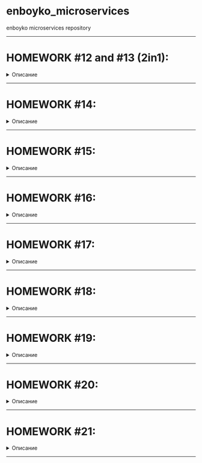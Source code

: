 # enboyko_microservices
enboyko microservices repository

---
# HOMEWORK #12 and #13 (2in1):

<details>
  <summary>Описание</summary>

1. Создал репозиторий **docker-2**
2. Установил **docker** и **docker-tools**
3. Попрактиковал и изучил базовые команды **docker**
4. Устновил и настроил **docker-machine**
5. Создал новый инстанс в **YC** из стандартного образа в **image-family** **ubuntu-1804-lts**
6. В вышеуказанном инстансе создал *docker-host* с помощью **docker-machine**
7. Создал структуру репозитория **docker-monolith**, из **Dockerfile** собрал образ, на основании которого затем запустил контейнер и проверил работу приложения.
8. Аутентифицировался на **docker-hub** (ранее был зарегистрирован) и попрактиковался в работе с ним.
9. Удалил инстанс в Yandex Cloud

#### Задание со ⭐

1. В **docker-1.log** сравнил вывод команд:
    `docker inspect <u_container_id>`
    и
    `docker inspect <u_image_id>`
</details>

---
# HOMEWORK #14:

<details>
  <summary>Описание</summary>

1. Установил и применял в работе **linter** - **hadolint**
2. Разбил приложение на несколько компонентов - создал новую структуру микросервисного приложения.
Для каждого сервиса - **post-py**, **comment** и **ui** - создал свой **Dockerfile**. Собрал, запустил и проверил приложение.
3. Оптимизировал образ для сервиса **ui** - таким образом, уменьшил его размер. Пересобрал, перезапустил и проверил приложение.
4. Создал Docker volume, подключил его к контейнеру с **MongoDB**. Пересобрал, перезапустил и проверил приложение.
</details>

---
# HOMEWORK #15:

<details>
  <summary>Описание</summary>

### 1. Работа с сетями в Docker
1. Разобрался с работой сетей в **Docker** - с такими **network driver**'ами, как **none**, **host** и **bridge**
В частности, создал сети **back_net** и **front_net** - две **bridge**-сети. При этом сервис ui не имел напрямую доступа к базе данных.
2. Изучил, как выглядит сетевой стек Linux при топологии **bridge network driver**
Во всех рассмотренных случаях запустил приложение и проверил его работу.

### 2. Использование docker-compose
1. Установил **docker-compose** на локальную машину.
2. Собрал образы приложения **reddit** с помощью **docker-compose**
3. Запустил приложение **reddit** с помощью **docker-compose**
4. Оптимизировал конфигурацию **docker-compose**, добавив интерполяцию (подстановку) переменных окружения в **docker-compose.yml**. При этом сами переменные окружения инициализировал и объявил в файле для параметризации **.env**

#### Ответ на вопросы из задания в методическом указании:
1. Базовое имя проекта формируется из имени корневого каталога для файла **docker-compose.yml** ; в нашем случае, это - **src**.
2. Имя проекта можно задать:
- с помощью команды `docker-compose -p [имя_проекта] up -d`
- с помощью инициализации и объявления переменной окружения **COMPOSE_PROJECT_NAME** в файле параметризации типа **.env***
</details>

---
# HOMEWORK #16:

<details>
  <summary>Описание</summary>

### 1. Подготовил инсталляцию Gitlab CI
1. Создал в **Yandex.Cloud** новую виртуальную машину (инстанс) с помощью **Yandex.Cloud CLI**.
2. В вышеуказанном инстансе создал *docker-host* с помощью **docker-machine**.
3. На инстансе создал директории под **data volumes**.
4. В директории **/srv/gitlab** создал файл **docker-compose.yml**.
5. Запустил контейнер и проверил корректность отображения **GitLab** в браузере по адресу инстанса в **Yandex.Cloud**.
6. На стартовой странице указал логин и пароль для административного аккаунта (**root**).
7. Отключил регистрацию в **GitLab**.
8. Создал группу и проект.
9. Добавил удаленный репозиторий (в **GitLab**) в конфиг **Git**’а.

### 2. Описал для приложения этапы пайплайна
1. Определил пайплайн для **GitLab** в файле **.gitlab-ci.yml**.
2. Запушил изменения в удаленный репозиторий.
3. Проверил статус пайплайна - он находился в статусе **pending** (или **stuck**).
4. В настройках проекта получил токен для регистрации будущего раннера.
5. Добавил раннер.
6. Зарегистрировал раннер.
7. Проверил раннер - увидел его в настройках.
8. Проверил пайплайн - он запустился после добавления раннера.

### 3. Подготовил репозиторий с кодом приложения
1. Добавил исходный код **reddit** в репозиторий.
2. Создал файл **simpletest.rb** с тестами в директории **reddit**.
3. Добавил библиотеку **rack-test** для тестирования в файл **reddit/Gemfile**.
4. Запушил код в **GitLab** и убедился, что теперь **test_unit_job** гоняет тесты.

### 4. Определил окружения
1. Добавил окружения **dev**, **staging** и **production** в **.gitlab-ci.yml**.
2. Проверил наличие новых окружений.
3. Добавил в описание пайплайна директиву **only**, которая не позволит выкатить на **staging** и **production** код, не помеченный с помощью тэга в **git**.
4. Добавил задачу с динамическими окружениями в **.gitlab-ci.yml**.
5. Проверил создание динамических окружений.
</details>

---
# HOMEWORK #17:

<details>
  <summary>Описание</summary>

### 1. Prometheus: запуск, конфигурация, знакомство с Web UI
1. Создал в **Yandex.Cloud** новую виртуальную машину (инстанс) с помощью **Yandex.Cloud CLI**.
2. В вышеуказанном инстансе создал *docker-host* с помощью **docker-machine**.
3. Запустил **Prometheus** внутри **Docker-контейнера**: для начального знакомства с **Prometheus** воспользовался готовым образом с **DockerHub**.
4. В веб-интерфейсе **Prometheus** ознакомился и попрактиковался со строкой ввода выражений, **Targets**, вкладками **Console** и **Graph** и т.д.
5. Переупорядочил структуру директорий проекта для более удобного использования в дальнейшем.
6. Создал свой **Docker-образ** **Prometheus** с конфигурацией для мониторинга микросервисов приложения: для этого создал **Dockerfile** и конфигурационный файл **prometheus.yml**, после чего собрал образ.
7. Выполнил сборку образов микросервисов приложения при помощи скрипта:
`for i in ui post-py comment; do cd src/$i; bash docker_build.sh; cd -; done`
8. Определил в **docker/docker-compose.yml** новый сервис - **prometheus**.
9. Поднял сервисы, определенные в **docker/docker-compose.yml**, командой:
`docker-compose up -d`

### 2. Мониторинг состояния микросервисов
1. Производил мониторинг состояния микросервисов в **UI**: в качестве эксперимента специально останавливал сервисы (и позже поднимал их) и наблюдал, как изменится их статус, а также статус зависимых сервисов.

### 3. Сбор метрик хоста с использованием экспортера
1. Определил в **docker/docker-compose.yml** новый сервис - **node-exporter**.
2. Добавил информацию о сервисе **node-exporter** (джобу) в конфигурационный файл **prometheus.yml**.
3. Собрал новый **Docker-образ** **Prometheus**.
4. Пересоздал сервисы:
```
docker-compose down
docker-compose up -d
```
5. Получил с метрики информацию об использовании **CPU**, после чего, зайдя на **docker-хост** с приложением, добавил нагрузку командой **yes > /dev/null**, чтобы понаблюдать, как на это отреагирует система мониторинга.
6. Запушил собранные мной образы приложения и **Prometheus** в свой **DockerHub**:
```
docker push jaxowner/ui
docker push jaxowner/comment
docker push jaxowner/post
docker push jaxowner/prometheus
```
</details>

---
# HOMEWORK #18:

<details>
  <summary>Описание</summary>

### 1. Подготовил окружение.
### 2. Настроил логирование Docker-контейнеров.
### 3. Настроил сбор неструктурированных логов.
### 4. Настроил визуализацию логов.
### 5. Настроил сбор структурированных логов.
### 6. Настроил распределенный трейсинг.
</details>

---
# HOMEWORK #19:

<details>
  <summary>Описание</summary>

### 1. Опиcал приложение в контексте Kubernetes с помощью manifest- ов в YAML-формате. Основным примитивом был Deployment.
Создал следующие файлы с **Deployment**-манифестами:
- **post-deployment.yml**
- **ui-deployment.yml**
- **comment-deployment.yml**
- **mongo-deployment.yml**
### 2. Установил k8s на двух нодах с требуемыми по заданию характеристиками.
1. Использовал документацию **kubeadm** https://kubernetes.io/docs/setup/production-environment/tools/kubeadm/install-kubeadm/
2. Также развернул **k8s** в **Yandex Cloud** с помощью предоставляемого **Managed Service for Kubernetes**.
3. Потренировался в скейлинге количества нод в группе узлов.
### 3. Применил созданные ранее манифесты одной командой:
`kubectl apply -f ./kubernetes/reddit/`
### 4. Проверил, что поды успешно запустились, посомтрев их статус и прочую информацию о них командой:
`kubectl get pod --all-namespaces`

</details>

---
# HOMEWORK #20:

<details>
  <summary>Описание</summary>

### 1. Развернул локальное окружение для работы с Kubernetes.
1. **kubectl** уже был установлен мной в прошлом ДЗ. Версия - 1.25.2.
2. Установил локально **Minikube** версии 1.27.1 и развернул **Minikube**-кластер.
3. В директории **./kubernetes/reddit** описал следующие манифесты:
- comment-deployment.yml
- comment-mongodb-service.yml
- comment-service.yml
- dev-namespace.yml
- mongodb-service.yml
- mongo-deployment.yml
- post-deployment.yml
- post-mongodb-service.yml
- post-service.yml
- ui-deployment.yml
- ui-service.yml
4. Установил тип **NodePort** для сервиса **ui**.
5. Потрренировался в скейлинге подов, пробросе портов, переключении **namespace**'ов.
6. Изучил **addon**'ы - в частности, "потрогал" стандартный **minikube dashboard**.
.. и т.д.
### 2. Развернул Kubernetes в Yandex Cloud.
1. Аналогично прошлому ДЗ развернул **k8s** в **Yandex Cloud** с помощью предоставляемого **Managed Service for Kubernetes**, создав при этом группу из двух нод (узлов).
2. Переключился с контекста кластера **Minikube**'а на контекст созданного кластера в **Yandex Cloud**.
3. Создал **dev** namespace.
### 3. Запустил приложение reddit в Kubernetes.
1. Задеплоил все компоненты приложения **reddit**в namespace **dev** в кластере **Yandex Cloud**:
`kubectl apply -f . -n dev`
2. Убедился в работоспособности приложения.
3. К **pull request**'у приложил скриншоты из консоли **Yandex Cloud**, а также скриншоты работающего приложения.
</details>

---
# HOMEWORK #21:

<details>
  <summary>Описание</summary>

### 1. Сетевое взаимодействие.
Более подробно изучил на практике сетевое взаимодействие с приложением в **Kubernetes** с помощью **Service** - абстракции, определяющей конечные узлы доступа (**Endpoint**'ы) и способ коммуникации с ними (**ClusterIP**, **nodePort**, **LoadBalancer**, **Ingress**).
Так, помимо прочего,
- обеспечил защиту сервиса **ui** с помощью **TLS** и загрузил сертификат в кластер **Kubernetes**
- настроил **Ingress** на прием только **https** траффика
- ограничил с помощью манифеста **mongo-network-policy.yml** трафик, поступающий на **mongodb** отовсюду, кроме сервисов **post** и **comment**.
### 2. Хранилище для БД.
Заменил стандартное хранилище с типом Volume **emptyDir** на удаленное хранилище - диск в **Yandex Cloud**.
1. Создал манифест **mongo-volume.yml** для создания **PersistentVolume** в **Yandex Cloud**, распространенный на весь кластер **Kubernetes**.
2. Чтобы выделить приложению часть такого ресурса (**PersistentVolume**), создал запрос на выдачу - **PersistentVolumeClain** (манифест **mongo-claim.yml**).
3. Внес необходимые изменения в манифест деплоймента - **mongo-deployment.yml**.
### 3. Дополнительное задание (со *).
Описал создаваемый объект **Secret** в виде **Kubernetes**-манифеста **ui-ingress-secret.yaml**. Кодовые значения сертификата и ключа взял из ранее сгенерированных файлов **tls.crt** и **tls.key** соответственно.
</details>

---
